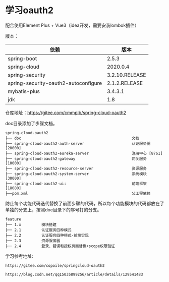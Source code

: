 # 学习oauth2

配合使用Element Plus + Vue3（idea开发，需要安装lombok插件）

版本：

| 依赖                                   | 版本             |
|--------------------------------------|----------------|
| spring-boot                          | 2.5.3          |
| spring-cloud                         | 2020.0.4       |
| spring-security                      | 3.2.10.RELEASE |
| spring-security-oauth2-autoconfigure | 2.1.2.RELEASE  |
| mybatis-plus                         | 3.4.3.1        |
| jdk                                  | 1.8            |

仓库地址：https://gitee.com/cmmplb/spring-cloud-oauth2

doc目录添加了步骤文档。

````
spring-cloud-oauth2
├── doc                                                 文档
├── spring-cloud-oauth2-auth-server                     认证服务器 [20000]
├── spring-cloud-oauth2-eureka-server                   注册中心 [8761]
├── spring-cloud-oauth2-gateway                         网关服务 [10000]
├── spring-cloud-oauth2-resource-server                 资源服务    
├── spring-cloud-oauth2-system-server                   系统模块 [30000]
├── spring-cloud-oauth2-ui:                             前端框架 [18080]
├──pom.xml                                              父工程依赖
````

防止每个功能代码迭代替换了前面步骤的代码，所以每个功能模块的代码都放在了单独的分支上，按照doc目录下的序号打的分支。

````
feature
├── 1.x         模块搭建
├── 2.1         认证服务四种模式
├── 2.2         认证服务四种模式-前端实现
├── 2.3         资源服务器
├── 2.4         登录、错误和授权页面替换+scope权限验证
````

学习参考地址:

`https://gitee.com/copoile/springcloud-oauth2`

`https://blog.csdn.net/qq15035899256/article/details/129541483`
